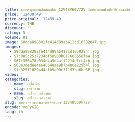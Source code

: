 ```yaml
---
title: รถบรรทุกขยะพลิกดัดแปลง 12V48V60V72V ถังขยะรอกหน่วยไฟฟ้าไฮดรอลิก
price: '12439.49'
price_original: '12439.49'
currency: THB
discount: ''
rating: 5
volume: 91
image: S8dda898382fe414d89ab412cd1058284T.jpg
images:
  - S8dda898382fe414d89ab412cd1058284T.jpg
  - S7c885c2517234bf58900b817606558faW.jpg
  - S67f356478c034d4a9d4aff2214dfcc4ch.jpg
  - S68e3dedee4e648548ae9b7b400e229b4l.jpg
  - S1c325f10294d4afb9a00c31193ba6bc6P.jpg
video: ''
categories:
  - name: เครื่องมือ
    slug: เคร-องม
  - name: อะไหล่ เครื่องมือ
    slug: อะไหล-เคร-องม
slug: รถบรรท-กขยะพล-กด-ดแปลง-12v48v60v72v
encode: ooPyGI8
lang: th
---
```

  